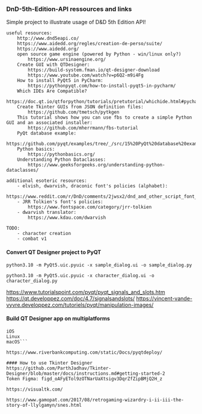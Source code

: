 ### DnD-5th-Edition-API ressources and links

Simple project to illustrate usage of D&D 5th Edition API!

    useful resources:
        http://www.dnd5eapi.co/
        https://www.aidedd.org/regles/creation-de-perso/suite/
        https://www.aidedd.org/
        open source game engine (powered by Python - win/linux only?)
            https://www.ursinaengine.org/
        Create GUI with QTDesigner:
            https://build-system.fman.io/qt-designer-download
            https://www.youtube.com/watch?v=p6Q2-m9i4Fg
        How to install PyQt5 in PyCharm:
            https://pythonpyqt.com/how-to-install-pyqt5-in-pycharm/
        Which IDEs Are Compatible?
            https://doc.qt.io/qtforpython/tutorials/pretutorial/whichide.html#pycharm
        Create Tkinter GUIs from JSON definition files:
            https://github.com/tmetsch/pytkgen
        This tutorial shows how you can use fbs to create a simple Python GUI and an associated installer:
            https://github.com/mherrmann/fbs-tutorial
        PyQt database example:
            https://github.com/pyqt/examples/tree/_/src/15%20PyQt%20database%20example
        Python basics:
            https://pythonbasics.org/
        Understanding Python Dataclasses:
            https://www.geeksforgeeks.org/understanding-python-dataclasses/

    additional esoteric resources:
        - elvish, dwarvish, draconic font's policies (alphabet): 
            https://www.reddit.com/r/DnD/comments/2jwsx2/dnd_and_other_script_font_collection/
        - JRR Tolkien's font's policies:
            https://www.fontspace.com/category/jrr-tolkien
        - dwarvish translator:
            https://www.kdau.com/dwarvish

    TODO:
        - character creation
        - combat v1

#### Convert QT Designer project to PyQT
 ```python3.10 -m PyQt5.uic.pyuic -x sample_dialog.ui -o sample_dialog.py```

 ```python3.10 -m PyQt5.uic.pyuic -x character_dialog.ui -o character_dialog.py```

https://www.tutorialspoint.com/pyqt/pyqt_signals_and_slots.htm
https://qt.developpez.com/doc/4.7/signalsandslots/
https://vincent-vande-vyvre.developpez.com/tutoriels/pyqt/manipulation-images/

#### Build QT Designer app on multiplatforms
```Android
iOS
Linux
macOS```

https://www.riverbankcomputing.com/static/Docs/pyqtdeploy/

#### How to use Tkinter Designer
https://github.com/ParthJadhav/Tkinter-Designer/blob/master/docs/instructions.md#getting-started-2
Token Figma: figd_oAFyETol9zOTNarUaXtsigv3DqrZfZipBMjQ2H_z

https://visualtk.com/

https://www.gamopat.com/2017/08/retrogaming-wizardry-i-ii-iii-the-story-of-llylgamyn/snes.html

